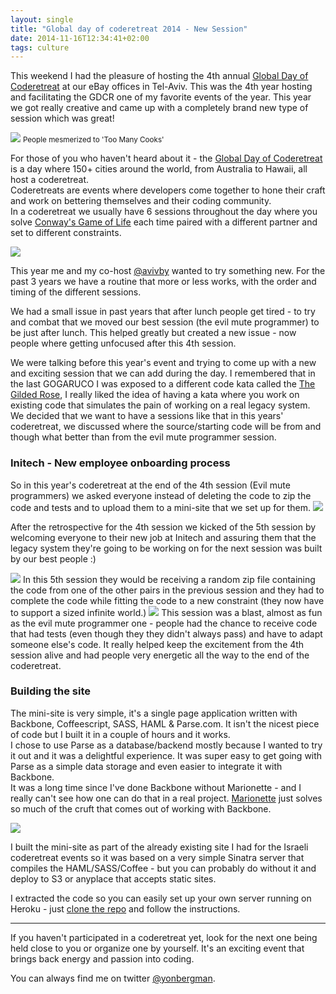 ```yaml
---
layout: single
title: "Global day of coderetreat 2014 - New Session"
date: 2014-11-16T12:34:41+02:00
tags: culture
---
```


This weekend I had the pleasure of hosting the 4th annual [Global Day of Coderetreat](http://gdcr.coderetreat.org/) at our eBay offices in Tel-Aviv. This was the 4th year hosting and facilitating the GDCR one of my favorite events of the year.
This year we got really creative and came up with a completely brand new type of session which was great!

<!--more-->

![](/images/posts/gdcr/too-many-cooks.jpg)
<small class='text-center'>People mesmerized to 'Too Many Cooks'</small>

For those of you who haven't heard about it - the [Global Day of Coderetreat](http://gdcr.coderetreat.org/) is a day where 150+ cities around the world, from Australia to Hawaii, all host a coderetreat.  
Coderetreats are events where developers come together to hone their craft and work on bettering themselves and their coding community.  
In a coderetreat we usually have 6 sessions throughout the day where you solve [Conway's Game of Life](http://en.wikipedia.org/wiki/Conway's_Game_of_Life) each time paired with a different partner and set to different constraints.

![](/images/posts/gdcr/Gospers_glider_gun.gif)

This year me and my co-host [@avivby](http://twitter.com/avivby) wanted to try something new.
For the past 3 years we have a routine that more or less works, with the order and timing of the different sessions.  

We had a small issue in past years that after lunch people get tired - to try and combat that we moved our best session (the evil mute programmer) to be just after lunch. This helped greatly but created a new issue - now people where getting unfocused after this 4th session.

We were talking before this year's event and trying to come up with a new and exciting session that we can add during the day. I remembered that in the last GOGARUCO I was exposed to a different code kata called the [The Gilded Rose](https://github.com/professor/GildedRose), I really liked the idea of having a kata where you work on existing code that simulates the pain of working on a real legacy system.  
We decided that we want to have a sessions like that in this years' coderetreat, we discussed where the source/starting code will be from and though what better than from the evil mute programmer session.

### Initech - New employee onboarding process
So in this year's coderetreat at the end of the 4th session (Evil mute programmers) we asked everyone instead of deleting the code to zip the code and tests and to upload them to a mini-site that we set up for them.
![](/images/posts/gdcr/upload.png)

After the retrospective for the 4th session we kicked of the 5th session by welcoming everyone to their new job at Initech and assuring them that the legacy system they're going to be working on for the next session was built by our best people :)

![](/images/posts/gdcr/choose.png)
In this 5th session they would be receiving a random zip file containing the code from one of the other pairs in the previous session and they had to complete the code while fitting the code to a new constraint (they now have to support a sized infinite world.)
![](/images/posts/gdcr/download.png)
This session was a blast, almost as fun as the evil mute programmer one - people had the chance to receive code that had tests (even though they they didn't always pass) and have to adapt someone else's code. It really helped keep the excitement from the 4th session alive and had people very energetic all the way to the end of the coderetreat.


### Building the site
The mini-site is very simple, it's a single page application written with Backbone, Coffeescript, SASS, HAML & Parse.com.
It isn't the nicest piece of code but I built it in a couple of hours and it works.  
I chose to use Parse as a database/backend mostly because I wanted to try it out and it was a delightful experience. It was super easy to get going with Parse as a simple data storage and even easier to integrate it with Backbone.  
It was a long time since I've done Backbone without Marionette - and I really can't see how one can do that in a real project. [Marionette](http://marionettejs.com/) just solves so much of the cruft that comes out of working with Backbone.

![](/images/posts/gdcr/parse.png)

I built the mini-site as part of the already existing site I had for the Israeli coderetreat events so it was based on a very simple Sinatra server that compiles the HAML/SASS/Coffee - but you can probably do without it and deploy to S3 or anyplace that accepts static sites.

I extracted the code so you can easily set up your own server running on Heroku - just [clone the repo](https://github.com/yonbergman/coderetreat-initech) and follow the instructions.


----

If you haven't participated in a coderetreat yet, look for the next one being held close to you or organize one by yourself. It's an exciting event that brings back energy and passion into coding.

You can always find me on twitter [@yonbergman](http://twitter.com/yonbergman).

